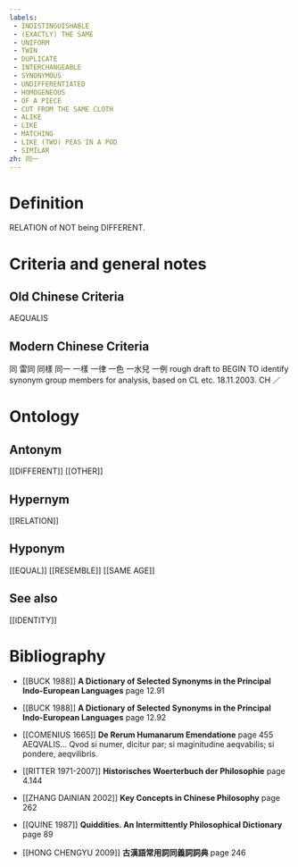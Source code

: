 ```yaml
---
labels: 
 - INDISTINGUISHABLE
 - (EXACTLY) THE SAME
 - UNIFORM
 - TWIN
 - DUPLICATE
 - INTERCHANGEABLE
 - SYNONYMOUS
 - UNDIFFERENTIATED
 - HOMOGENEOUS
 - OF A PIECE
 - CUT FROM THE SAME CLOTH
 - ALIKE
 - LIKE
 - MATCHING
 - LIKE (TWO) PEAS IN A POD
 - SIMILAR
zh: 同一
---
```


# Definition
RELATION of NOT being DIFFERENT.
# Criteria and general notes
## Old Chinese Criteria
AEQUALIS
## Modern Chinese Criteria
同
雷同
同樣
同一
一樣
一律
一色
一水兒
一例
rough draft to BEGIN TO identify synonym group members for analysis, based on CL etc. 18.11.2003. CH ／
# Ontology

## Antonym
[[DIFFERENT]]
[[OTHER]]
## Hypernym
[[RELATION]]
## Hyponym
[[EQUAL]]
[[RESEMBLE]]
[[SAME AGE]]
## See also
[[IDENTITY]]
# Bibliography
- [[BUCK 1988]]
**A Dictionary of Selected Synonyms in the Principal Indo-European Languages** page 12.91

- [[BUCK 1988]]
**A Dictionary of Selected Synonyms in the Principal Indo-European Languages** page 12.92

- [[COMENIUS 1665]]
**De Rerum Humanarum Emendatione** page 455
AEQVALIS...
Qvod si numer, dicitur par; si maginitudine aeqvabilis; si pondere, aeqvilibris.
- [[RITTER 1971-2007]]
**Historisches Woerterbuch der Philosophie** page 4.144

- [[ZHANG DAINIAN 2002]]
**Key Concepts in Chinese Philosophy** page 262

- [[QUINE 1987]]
**Quiddities. An Intermittently Philosophical Dictionary** page 89

- [[HONG CHENGYU 2009]]
**古漢語常用詞同義詞詞典** page 246
